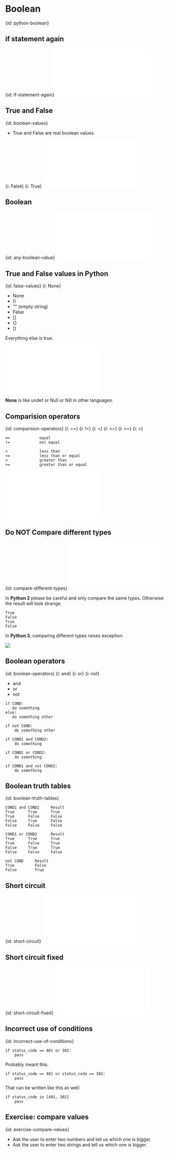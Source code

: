 # Boolean
{id: python-boolean}

## if statement again
{id: if-statement-again}
![](examples/boolean/conditionals.py)


## True and False
{id: boolean-values}

* True and False are real boolean values.

{i: False}
{i: True}
![](examples/boolean/true_false.py)


## Boolean
{id: any-boolean-value}
![](examples/boolean/boolean.py)


## True and False values in Python
{id: false-values}
{i: None}

* None
* 0
* "" (empty string)
* False
* []
* {}
* ()

Everything else is true.

![](examples/boolean/boolean_values.py)

<b>None</b> is like undef or Null or Nill in other languages.


## Comparision operators
{id: comparision-operators}
{i: ==}
{i: !=}
{i: <}
{i: <=}
{i: >=}
{i: >}

```
==             equal
!=             not equal

<              less than
<=             less than or equal
>              greater than
>=             greater than or equal
```
![](examples/other/compare_equals.py)


## Do NOT Compare different types
{id: compare-different-types}
![](examples/other/compare.py)


In <b>Python 2</b> please be careful and only compare the same types.
Otherwise the result will look strange.



```
True
False
True
False
```



In <b>Python 3</b>, comparing different types raises exception:


![](examples/other/compare.out)



## Boolean operators
{id: boolean-operators}
{i: and}
{i: or}
{i: not}

* and
* or
* not


```
if COND:
   do something
else:
   do something other

if not COND:
    do something other

if COND1 and COND2:
    do something

if COND1 or COND2:
    do something

if COND1 and not COND2:
    do something
```


## Boolean truth tables
{id: boolean-truth-tables}

```
COND1 and COND2     Result
True      True      True
True      False     False
False     True      False
False     False     False
```

```
COND1 or COND2      Result
True      True      True
True      False     True
False     True      True
False     False     False
```

```
not COND     Result
True         False
False        True
```


## Short circuit
{id: short-circuit}
![](examples/boolean/short_circuit.py)


## Short circuit fixed
{id: short-circuit-fixed}
![](examples/boolean/short_circuit_fixed.py)


## Incorrect use of conditions
{id: incorrect-use-of-conditions}


```
if status_code == 401 or 302:
    pass
```



Probably meant this:




```
if status_code == 401 or status_code == 302:
    pass
```



That can be written like this as well:




```
if status_code in [401, 302]
    pass
```


## Exercise: compare values
{id: exercise-compare-values}

* Ask the user to enter two numbers and tell us which one is bigger.
* Ask the user to enter two strings and tell us which one is bigger.





